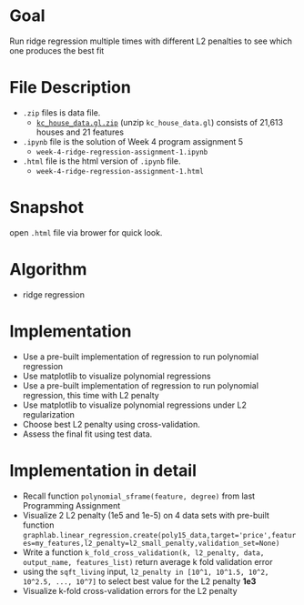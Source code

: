 # Goal
Run ridge regression multiple times with different L2 penalties to see which one produces the best fit
# File Description
- `.zip` files is data file.
  - [`kc_house_data.gl.zip`](https://github.com/SSQ/Coursera-UW-Machine-Learning-Regression/blob/master/Programming%20Assignment%201/kc_house_data.gl.zip) (unzip `kc_house_data.gl`) consists of 21,613 houses and 21 features
- `.ipynb` file is the solution of Week 4 program assignment 5
  - `week-4-ridge-regression-assignment-1.ipynb`
- `.html` file is the html version of `.ipynb` file.
  - `week-4-ridge-regression-assignment-1.html`
# Snapshot
open `.html` file via brower for quick look.
# Algorithm
- ridge regression
# Implementation
- Use a pre-built implementation of regression to run polynomial regression
- Use matplotlib to visualize polynomial regressions
- Use a pre-built implementation of regression to run polynomial regression, this time with L2 penalty
- Use matplotlib to visualize polynomial regressions under L2 regularization
- Choose best L2 penalty using cross-validation.
- Assess the final fit using test data.
# Implementation in detail
- Recall function `polynomial_sframe(feature, degree)` from last Programming Assignment
- Visualize 2 L2 penalty (1e5 and 1e-5) on 4 data sets with pre-built function `graphlab.linear_regression.create(poly15_data,target='price',features=my_features,l2_penalty=l2_small_penalty,validation_set=None)`
- Write a function `k_fold_cross_validation(k, l2_penalty, data, output_name, features_list)` return average k fold validation error 
- using the `sqft_living` input, `l2_penalty in [10^1, 10^1.5, 10^2, 10^2.5, ..., 10^7]` to select best value for the L2 penalty **1e3**
- Visualize k-fold cross-validation errors for the L2 penalty

